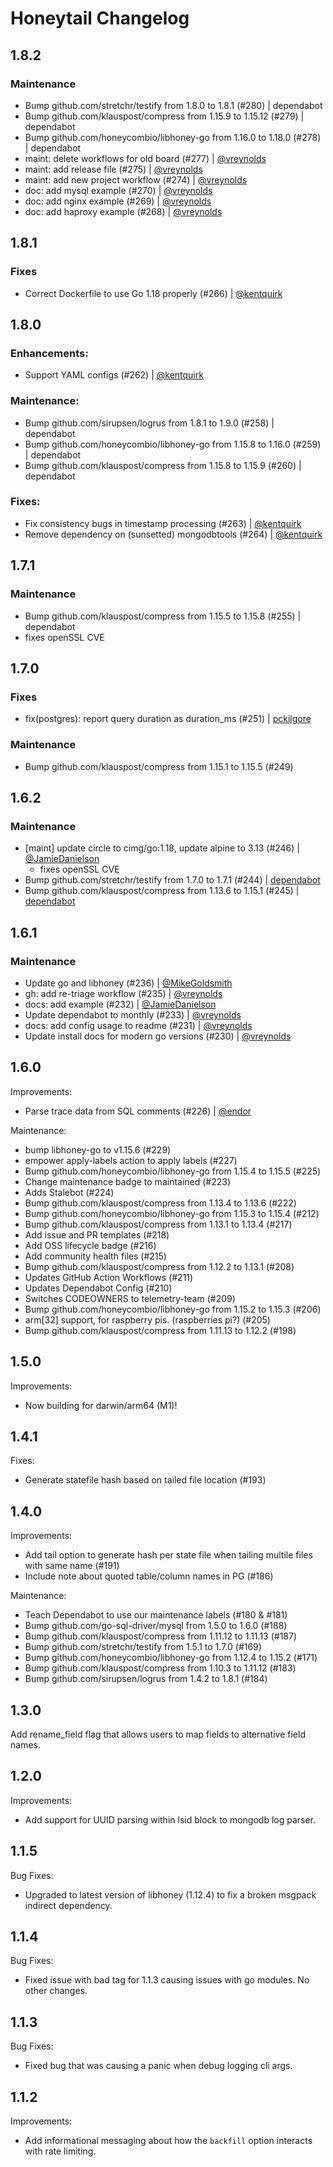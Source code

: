 # Honeytail Changelog

## 1.8.2

### Maintenance

- Bump github.com/stretchr/testify from 1.8.0 to 1.8.1 (#280) | dependabot
- Bump github.com/klauspost/compress from 1.15.9 to 1.15.12 (#279) | dependabot
- Bump github.com/honeycombio/libhoney-go from 1.16.0 to 1.18.0 (#278) | dependabot
- maint: delete workflows for old board (#277) | [@vreynolds](https://github.com/vreynolds)
- maint: add release file (#275) | [@vreynolds](https://github.com/vreynolds)
- maint: add new project workflow (#274) | [@vreynolds](https://github.com/vreynolds)
- doc: add mysql example (#270) | [@vreynolds](https://github.com/vreynolds)
- doc: add nginx example (#269) | [@vreynolds](https://github.com/vreynolds)
- doc: add haproxy example (#268) | [@vreynolds](https://github.com/vreynolds)

## 1.8.1

### Fixes
- Correct Dockerfile to use Go 1.18 properly (#266) | [@kentquirk](https://github.com/kentquirk)

## 1.8.0

### Enhancements:

- Support YAML configs (#262) | [@kentquirk](https://github.com/kentquirk)

### Maintenance:

- Bump github.com/sirupsen/logrus from 1.8.1 to 1.9.0 (#258) | dependabot
- Bump github.com/honeycombio/libhoney-go from 1.15.8 to 1.16.0 (#259) | dependabot
- Bump github.com/klauspost/compress from 1.15.8 to 1.15.9 (#260) | dependabot

### Fixes:

- Fix consistency bugs in timestamp processing (#263) | [@kentquirk](https://github.com/kentquirk)
- Remove dependency on (sunsetted) mongodbtools (#264) | [@kentquirk](https://github.com/kentquirk)

## 1.7.1

### Maintenance

- Bump github.com/klauspost/compress from 1.15.5 to 1.15.8 (#255) | dependabot
- fixes openSSL CVE

## 1.7.0

### Fixes

- fix(postgres): report query duration as duration_ms (#251) | [pckilgore](https://github.com/pckilgore)

### Maintenance

- Bump github.com/klauspost/compress from 1.15.1 to 1.15.5 (#249)

## 1.6.2

### Maintenance

- [maint] update circle to cimg/go:1.18, update alpine to 3.13 (#246) | [@JamieDanielson](https://github.com/JamieDanielson)
  - fixes openSSL CVE
- Bump github.com/stretchr/testify from 1.7.0 to 1.7.1 (#244) | [dependabot](https://github.com/dependabot)
- Bump github.com/klauspost/compress from 1.13.6 to 1.15.1 (#245) | [dependabot](https://github.com/dependabot)

## 1.6.1

### Maintenance

- Update go and libhoney (#236) | [@MikeGoldsmith](https://github.com/MikeGoldsmith)
- gh: add re-triage workflow (#235) | [@vreynolds](https://github.com/vreynolds)
- docs: add example (#232) | [@JamieDanielson](https://github.com/jamiedanielson)
- Update dependabot to monthly (#233) | [@vreynolds](https://github.com/vreynolds)
- docs: add config usage to readme (#231) | [@vreynolds](https://github.com/vreynolds)
- Update install docs for modern go versions (#230) | [@vreynolds](https://github.com/vreynolds)

## 1.6.0

Improvements:

- Parse trace data from SQL comments (#226) | [@endor](https://github.com/endor)

Maintenance:

- bump libhoney-go to v1.15.6 (#229)
- empower apply-labels action to apply labels (#227)
- Bump github.com/honeycombio/libhoney-go from 1.15.4 to 1.15.5 (#225)
- Change maintenance badge to maintained (#223)
- Adds Stalebot (#224)
- Bump github.com/klauspost/compress from 1.13.4 to 1.13.6 (#222)
- Bump github.com/honeycombio/libhoney-go from 1.15.3 to 1.15.4 (#212)
- Bump github.com/klauspost/compress from 1.13.1 to 1.13.4 (#217)
- Add issue and PR templates (#218)
- Add OSS lifecycle badge (#216)
- Add community health files (#215)
- Bump github.com/klauspost/compress from 1.12.2 to 1.13.1 (#208)
- Updates GitHub Action Workflows (#211)
- Updates Dependabot Config (#210)
- Switches CODEOWNERS to telemetry-team (#209)
- Bump github.com/honeycombio/libhoney-go from 1.15.2 to 1.15.3 (#206)
- arm[32] support, for raspberry pis. (raspberries pi?) (#205)
- Bump github.com/klauspost/compress from 1.11.13 to 1.12.2 (#198)

## 1.5.0

Improvements:

- Now building for darwin/arm64 (M1)!

## 1.4.1

Fixes:

- Generate statefile hash based on tailed file location (#193)

## 1.4.0

Improvements:

- Add tail option to generate hash per state file when tailing multile files with same name (#191)
- Include note about quoted table/column names in PG (#186)

Maintenance:

- Teach Dependabot to use our maintenance labels (#180 & #181)
- Bump github.com/go-sql-driver/mysql from 1.5.0 to 1.6.0 (#188)
- Bump github.com/klauspost/compress from 1.11.12 to 1.11.13 (#187)
- Bump github.com/stretchr/testify from 1.5.1 to 1.7.0 (#169)
- Bump github.com/honeycombio/libhoney-go from 1.12.4 to 1.15.2 (#171)
- Bump github.com/klauspost/compress from 1.10.3 to 1.11.12 (#183)
- Bump github.com/sirupsen/logrus from 1.4.2 to 1.8.1 (#184)

## 1.3.0

Add rename_field flag that allows users to map fields to alternative field names.

## 1.2.0

Improvements:

- Add support for UUID parsing within lsid block to mongodb log parser.

## 1.1.5

Bug Fixes:

- Upgraded to latest version of libhoney (1.12.4) to fix a broken msgpack indirect dependency.

## 1.1.4

Bug Fixes:

- Fixed issue with bad tag for 1.1.3 causing issues with go modules. No other changes.

## 1.1.3

Bug Fixes:

- Fixed bug that was causing a panic when debug logging cli args.

## 1.1.2

Improvements:

- Add informational messaging about how the `backfill` option interacts with rate limiting.
